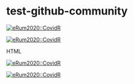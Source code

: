 # test-github-community

[![eRum2020::CovidR](https://img.shields.io/endpoint?url=https://runkit.io/erum2020-covidr/shield/branches/master/program-eRum2020)](https://milano-r.github.io/erum2020-covidr-contest/program-eRum2020.html)

[![eRum2020::CovidR](https://badgen.net/https/runkit.io/erum2020-covidr/badge/branches/master/program-eRum2020?cache=300)](https://milano-r.github.io/erum2020-covidr-contest/program-eRum2020.html)

HTML

<a href="https://milano-r.github.io/erum2020-covidr-contest/program-eRum2020.html"><img src="https://badgen.net/https/runkit.io/erum2020-covidr/badge/branches/master/program-eRum2020?cache=300" alt="eRum2020::CovidR"/></a>

<a href="https://milano-r.github.io/erum2020-covidr-contest/program-eRum2020.html"><img src="https://img.shields.io/endpoint?url=https://runkit.io/erum2020-covidr/shield/branches/master/program-eRum2020" alt="eRum2020::CovidR"/></a>
